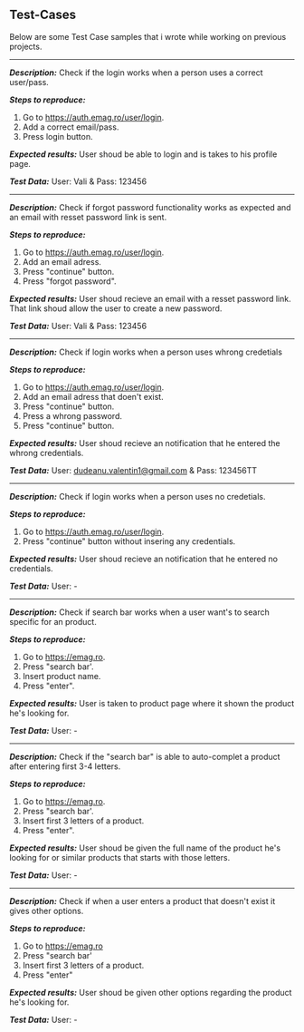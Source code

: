 ## Test-Cases

Below are some Test Case samples that i wrote while working on previous projects.

-------

***Description:***
Check if the login works when a person uses a correct user/pass.

***Steps to reproduce:***
1. Go to https://auth.emag.ro/user/login.
2. Add a correct email/pass.
3. Press login button.

***Expected results:***
User shoud be able to login and is takes to his profile page.

***Test Data:***
User: Vali & Pass: 123456

-----

***Description:***
Check if forgot password functionality works as expected and an email with resset password link is sent.

***Steps to reproduce:***
1. Go to https://auth.emag.ro/user/login.
2. Add an email adress.
3. Press "continue" button.
4. Press "forgot password".

***Expected results:***
User shoud recieve an email with a resset password link. That link shoud allow the user to create a new password.

***Test Data:***
User: Vali & Pass: 123456

-------

***Description:***
Check if login works when a person uses whrong credetials

***Steps to reproduce:***
1. Go to https://auth.emag.ro/user/login.
2. Add an email adress that doen't exist.
3. Press "continue" button.
4. Press a whrong password.
5. Press "continue" button.

***Expected results:***
User shoud recieve an notification that he entered the whrong credentials.

***Test Data:***
User: dudeanu.valentin1@gmail.com & Pass: 123456TT

-------

***Description:***
Check if login works when a person uses no credetials.

***Steps to reproduce:***
1. Go to https://auth.emag.ro/user/login.
2. Press "continue" button without insering any credentials.

***Expected results:***
User shoud recieve an notification that he entered no credentials. 

***Test Data:***
User: - 

-------

***Description:***
Check if search bar works when a user want's to search specific for an product.

***Steps to reproduce:***
1. Go to https://emag.ro.
2. Press "search bar'.
3. Insert product name.
4. Press "enter".

***Expected results:***
User is taken to product page where it shown the product he's looking for.

***Test Data:***
User: - 

-----

***Description:***
Check if the "search bar" is able to auto-complet a product after entering first 3-4 letters.

***Steps to reproduce:***
1. Go to https://emag.ro.
2. Press "search bar'.
3. Insert first 3 letters of a product.
4. Press "enter".

***Expected results:***
User shoud be given the full name of the product he's looking for or similar products that starts with those letters.

***Test Data:***
User: - 

------

***Description:***
Check if when a user enters a product that doesn't exist it gives other options.

***Steps to reproduce:***
1. Go to https://emag.ro
2. Press "search bar'
3. Insert first 3 letters of a product.
4. Press "enter"

***Expected results:***
User shoud be given other options regarding the product he's looking for.

***Test Data:***
User: - 


